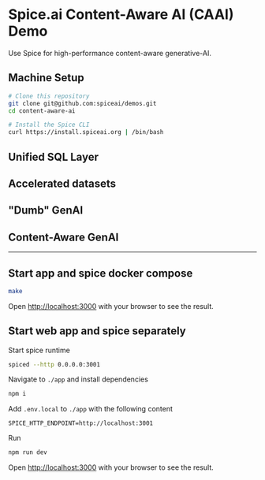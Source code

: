 # Spice.ai Content-Aware AI (CAAI) Demo

Use Spice for high-performance content-aware generative-AI.

## Machine Setup

```bash
# Clone this repository
git clone git@github.com:spiceai/demos.git
cd content-aware-ai

# Install the Spice CLI
curl https://install.spiceai.org | /bin/bash
```

## Unified SQL Layer

## Accelerated datasets

## "Dumb" GenAI

## Content-Aware GenAI

---

## Start app and spice docker compose

```bash
make
```

Open [http://localhost:3000](http://localhost:3000) with your browser to see the result.

## Start web app and spice separately

Start spice runtime

```bash
spiced --http 0.0.0.0:3001
```

Navigate to `./app` and install dependencies

```bash
npm i
```

Add `.env.local` to `./app` with the following content

```
SPICE_HTTP_ENDPOINT=http://localhost:3001
```

Run
```bash
npm run dev
```

Open [http://localhost:3000](http://localhost:3000) with your browser to see the result.
